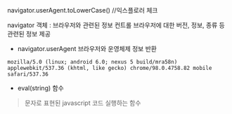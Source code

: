 navigator.userAgent.toLowerCase()
//익스플로러 체크

navigator 객체
: 브라우저와 관련된 정보 컨트롤
브라우저에 대한 버전, 정보, 종류 등 관련된 정보 제공

- navigator.userAgent 브라우저와 운영체제 정보 반환

`
mozilla/5.0 (linux; android 6.0; nexus 5 build/mra58n) applewebkit/537.36 (khtml, like gecko) chrome/98.0.4758.82 mobile safari/537.36
`

- eval(string) 함수
> 문자로 표현된 javascript 코드 실행하는 함수